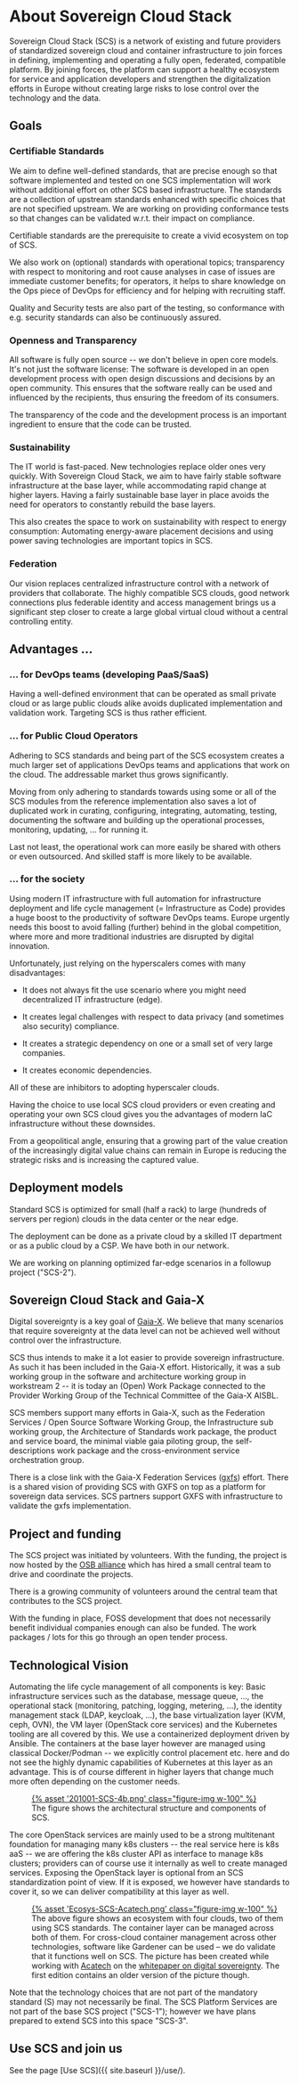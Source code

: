 # About Sovereign Cloud Stack

Sovereign Cloud Stack (SCS) is a network of existing and future providers
of standardized sovereign cloud and container infrastructure to join
forces in defining, implementing and operating a fully open, federated,
compatible platform. By joining forces, the platform can support
a healthy ecosystem for service and application developers and strengthen
the digitalization efforts in Europe without creating large risks to
lose control over the technology and the data.

## Goals

### Certifiable Standards

We aim to define well-defined standards, that are precise enough so that
software implemented and tested on one SCS implementation will work without
additional effort on other SCS based infrastructure. The standards are
a collection of upstream standards enhanced with specific choices that
are not specified upstream. We are working on providing conformance tests
so that changes can be validated w.r.t. their impact on compliance.

Certifiable standards are the prerequisite to create a vivid ecosystem
on top of SCS.

We also work on (optional) standards with operational topics; transparency
with respect to monitoring and root cause analyses in case of issues are
immediate customer benefits; for operators, it helps to share knowledge
on the Ops piece of DevOps for efficiency and for helping with recruiting
staff.

Quality and Security tests are also part of the testing, so conformance with
e.g. security standards can also be continuously assured.

### Openness and Transparency

All software is fully open source -- we don't believe in open core models.
It's not just the software license: The software is developed in an
open development process with open design discussions and decisions by
an open community. This ensures that the software really can be used
and influenced by the recipients, thus ensuring the freedom of its consumers.

The transparency of the code and the development process is an important
ingredient to ensure that the code can be trusted.

### Sustainability

The IT world is fast-paced. New technologies replace older ones very quickly.
With Sovereign Cloud Stack, we aim to have fairly stable software infrastructure
at the base layer, while accommodating rapid change at higher layers.
Having a fairly sustainable base layer in place avoids the need for
operators to constantly rebuild the base layers.

This also creates the space to work on sustainability with respect to
energy consumption: Automating energy-aware placement decisions and using
power saving technologies are important topics in SCS.

### Federation

Our vision replaces centralized infrastructure control with a network
of providers that collaborate. The highly compatible SCS clouds, good
network connections plus federable identity and access management
brings us a significant step closer to create a large global
virtual cloud without a central controlling entity.

## Advantages ...

### ... for DevOps teams (developing PaaS/SaaS)

Having a well-defined environment that can be operated as small
private cloud or as large public clouds alike avoids duplicated
implementation and validation work. Targeting SCS is thus rather
efficient.

### ... for Public Cloud Operators

Adhering to SCS standards and being part of the SCS ecosystem creates
a much larger set of applications DevOps teams and applications that
work on the cloud. The addressable market thus grows significantly.

Moving from only adhering to standards towards using some or all of
the SCS modules from the reference implementation also saves a lot
of duplicated work in curating, configuring,
integrating, automating, testing, documenting the software and
building up the operational processes, monitoring, updating, ...
for running it.

Last not least, the operational work can more easily be shared with
others or even outsourced. And skilled staff is more likely to
be available.

### ... for the society

Using modern IT infrastructure with full automation for
infrastructure deployment and life cycle management
(= Infrastructure as Code) provides a huge boost to the
productivity of software DevOps teams. Europe urgently needs
this boost to avoid falling (further) behind in the global
competition, where more and more traditional industries are
disrupted by digital innovation.

Unfortunately, just relying on the hyperscalers comes with
many disadvantages:

* It does not always fit the use scenario where you might
  need decentralized IT infrastructure (edge).

* It creates legal challenges with respect to data privacy
  (and sometimes also security) compliance.

* It creates a strategic dependency on one or a small
  set of very large companies.

* It creates economic dependencies.

All of these are inhibitors to adopting hyperscaler clouds.

Having the choice to use local SCS cloud providers or even creating
and operating your own SCS cloud gives you the advantages of modern
IaC infrastructure without these downsides.

From a geopolitical angle, ensuring that a growing part of the
value creation of the increasingly digital value chains can remain
in Europe is reducing the strategic risks and is increasing the captured
value.

## Deployment models

Standard SCS is optimized for small (half a rack) to large (hundreds
of servers per region) clouds in the data center or the near edge.

The deployment can be done as a private cloud by a skilled IT
department or as a public cloud by a CSP. We have both in our network.

We are working on planning optimized far-edge scenarios in a
followup project ("SCS-2").

## Sovereign Cloud Stack and Gaia-X

Digital sovereignty is a key goal of [Gaia-X](https://gaia-x.eu/).
We believe that many scenarios that require sovereignty at the
data level can not be achieved well without control over the
infrastructure.

SCS thus intends to make it a lot easier to provide sovereign
infrastructure. As such it has been included in the Gaia-X effort.
Historically, it was a sub working group in the software and
architecture working group in workstream 2 -- it is today an (Open) Work
Package connected to the Provider Working Group of the Technical
Committee of the Gaia-X AISBL.

SCS members support many efforts in Gaia-X, such as the
Federation Services / Open Source Software Working Group,
the Infrastructure sub working group, the Architecture of
Standards work package, the product and service board, the
minimal viable gaia piloting group, the self-descriptions
work package and the cross-environment service orchestration group.

There is a close link with the Gaia-X Federation Services
([gxfs](https://gxfs.de/)) effort. There is a shared vision of
providing SCS with GXFS on top as a platform for sovereign data
services. SCS partners support GXFS with infrastructure to validate
the gxfs implementation.

## Project and funding

The SCS project was initiated by volunteers. With the funding,
the project is now hosted by the [OSB alliance](https://osb-alliance.de/)
which has hired a small central team to drive and coordinate the
projects.

There is a growing community of volunteers around the central team
that contributes to the SCS project.

With the funding in place, FOSS development that does not necessarily
benefit individual companies enough can also be funded. The work packages /
lots for this go through an open tender process.

## Technological Vision

Automating the life cycle management of all components is key: Basic
infrastructure services such as the database, message queue, ..., the
operational stack (monitoring, patching, logging, metering, ...),
the identity management stack (LDAP, keycloak, ...),
the base virtualization layer (KVM, ceph, OVN), the VM layer
(OpenStack core services) and the Kubernetes tooling are all covered
by this. We use a containerized deployment driven by Ansible.
The containers at the base layer however are managed using classical
Docker/Podman -- we explicitly control placement etc. here and do
not see the highly dynamic capabilities of Kubernetes at this layer
as an advantage. This is of course different in higher layers that
change much more often depending on the customer needs.

<figure class="figure mx-auto d-block" style="width:90%">
  <a href="{% asset "201001-SCS-4b.png" @path %}">
    {% asset '201001-SCS-4b.png' class="figure-img w-100" %}
  </a>
  <figcaption class="figure-caption">
    The figure shows the architectural structure and components of SCS.
  </figcaption>
</figure>

The core OpenStack services are mainly used to be a strong multitenant
foundation for managing many k8s clusters -- the real service here
is k8s aaS -- we are offering the k8s cluster API as interface to
manage k8s clusters; providers can of course use it internally as
well to create managed services. Exposing the OpenStack layer is
optional from an SCS standardization point of view. If it is exposed,
we however have standards to cover it, so we can deliver compatibility
at this layer as well.

<figure class="figure mx-auto d-block" style="width:90%">
  <a href="{% asset "Ecosys-SCS-Acatech.png" @path %}">
    {% asset 'Ecosys-SCS-Acatech.png' class="figure-img w-100" %}
  </a>
  <figcaption class="figure-caption">
    The above figure shows an ecosystem with four clouds, two of them using
    SCS standards. The container layer can be managed across both of them.
    For cross-cloud container management across other technologies,
    software like Gardener can be used – we do validate that it functions
    well on SCS. The picture has been created while working with 
    <a href="https://www.acatech.de/">Acatech</a> on the
    <a href="https://www.acatech.de/publikation/digitale-souveraenitaet-status-quo-und-handlungsfelder/">whitepaper on digital sovereignty</a>.
    The first edition contains an older version of the picture though.
  </figcaption>
</figure>

Note that the technology choices that are not
part of the mandatory standard (S) may not necessarily be final.
The SCS Platform Services are not part of the base SCS project ("SCS-1");
however we have plans prepared to extend SCS into this
space "SCS-3".

## Use SCS and join us

See the page [Use SCS]({{ site.baseurl }}/use/).
